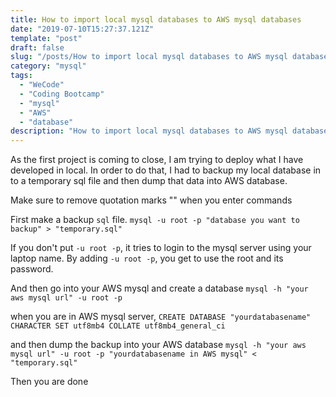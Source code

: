 ```yaml
---
title: How to import local mysql databases to AWS mysql databases
date: "2019-07-10T15:27:37.121Z"
template: "post"
draft: false
slug: "/posts/How to import local mysql databases to AWS mysql databases"
category: "mysql"
tags:
  - "WeCode"
  - "Coding Bootcamp"
  - "mysql"
  - "AWS"
  - "database"
description: "How to import local mysql databases to AWS mysql databases"
---
```


As the first project is coming to close, I am trying to deploy what I have developed in local. In order to do that, I had to backup my local database in to a temporary sql file and then dump that data into AWS database.

Make sure to remove quotation marks "" when you enter commands

First make a backup `sql` file.
`mysql -u root -p "database you want to backup" > "temporary.sql"`

If you don't put `-u root -p`, it tries to login to the mysql server using your laptop name. By adding `-u root -p`, you get to use the root and its password.

And then go into your AWS mysql and create a database
`mysql -h "your aws mysql url" -u root -p`

when you are in AWS mysql server,
`CREATE DATABASE "yourdatabasename" CHARACTER SET utf8mb4 COLLATE utf8mb4_general_ci`

and then dump the backup into your AWS database
`mysql -h "your aws mysql url" -u root -p "yourdatabasename in AWS mysql" < "temporary.sql"`

Then you are done
